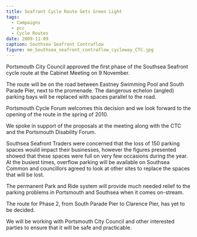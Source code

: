```yaml
---
title: Seafront Cycle Route Gets Green Light
tags:
  - Campaigns
  - pcc
  - Cycle Routes
date: 2009-11-09
caption: Southsea Seafront Contraflow
figure: me_Southsea_seafront_contraflow_cycleway_CTC.jpg
---
```


Portsmouth City Council approved the first phase of the Southsea Seafront cycle route at the Cabinet Meeting on 9 November.

The route will be on the road between Eastney Swimming Pool and South Parade Pier, next to the promenade. The dangerous echelon (angled) parking bays will be replaced with spaces parallel to the road.

Portsmouth Cycle Forum welcomes this decision and we look forward to the opening of the route in the spring of 2010.

We spoke in support of the proposals at the meeting along with the CTC and the Portsmouth Disability Forum.

Southsea Seafront Traders were concerned that the loss of 150 parking spaces would impact their businesses, however the figures presented showed that these spaces were full on very few occasions during the year. At the busiest times, overflow parking will be available on Southsea Common and councillors agreed to look at other sites to replace the spaces that will be lost.

The permanent Park and Ride system will provide much needed relief to the parking problems in Portsmouth and Southsea when it comes on-stream.

The route for Phase 2, from South Parade Pier to Clarence Pier, has yet to be decided.

We will be working with Portsmouth City Council and other interested parties to ensure that it will be safe and practicable.
